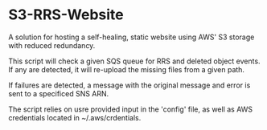# S3-RRS-Website
A solution for hosting a self-healing, static website using AWS' S3 storage with reduced redundancy.

This script will check a given SQS queue for RRS and deleted object events. If any are detected, it will re-upload the missing files from a given path.

If failures are detected, a message with the original message and error is sent to a specificed SNS ARN.

The script relies on usre provided input in the 'config' file, as well as AWS credentials located in ~/.aws/crdentials.
